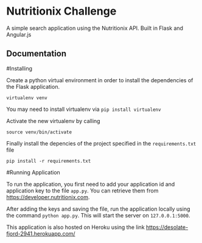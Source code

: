 Nutritionix Challenge
=====================

A simple search application using the Nutritionix API. Built in Flask and Angular.js

Documentation
-------------

#Installing

Create a python virtual environment in order to install the dependencies of the Flask application.

`virtualenv venv`

You may need to install virtualenv via `pip install virtualenv`

Activate the new virtualenv by calling

`source venv/bin/activate`

Finally install the depencies of the project specified in the `requirements.txt` file

`pip install -r requirements.txt`


#Running Application

To run the application, you first need to add your application id and application key to the file `app.py`. You can retrieve them from https://developer.nutritionix.com.

After adding the keys and saving the file, run the application locally using the command `python app.py`. This will start the server on `127.0.0.1:5000`. 

This application is also hosted on Heroku using the link https://desolate-fjord-2941.herokuapp.com/
